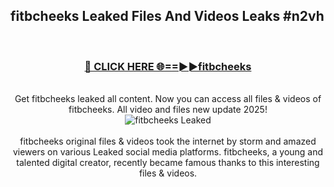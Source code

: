 ## fitbcheeks Leaked Files And Videos Leaks #n2vh
<br>
<div align="center">
<h3><a href="https://watchclip.my.id/fitbcheeks" rel="nofollow">🔴 CLICK HERE 🌐==►►fitbcheeks</a></h3>
<br>
Get fitbcheeks leaked all content. Now you can access all files & videos of fitbcheeks. All video and files new update 2025!
<br>
<a href="https://watchclip.my.id/fitbcheeks" rel="nofollow" data-target="animated-image.originalLink"><img src="https://i.ibb.co.com/WyWwxjT/player-gif2.gif" alt="fitbcheeks Leaked" style="max-width: 100%; display: inline-block;" data-target="animated-image.originalImage"></a>
<br><br>
fitbcheeks original files & videos took the internet by storm and amazed viewers on various Leaked social media platforms. fitbcheeks, a young and talented digital creator, recently became famous thanks to this interesting files & videos.
</div>
<br>